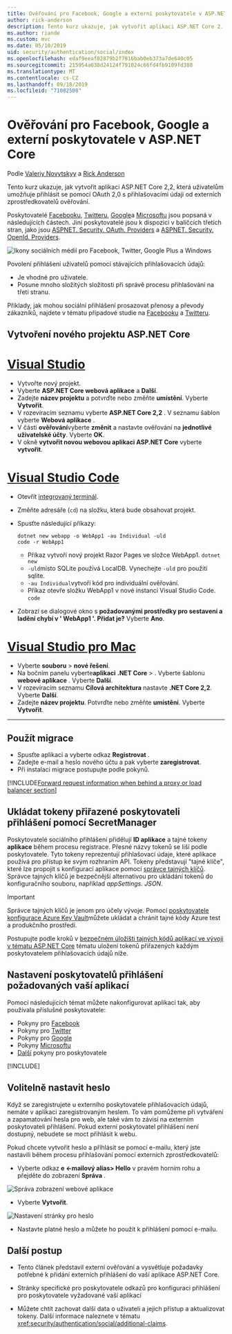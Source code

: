 ```yaml
---
title: Ověřování pro Facebook, Google a externí poskytovatele v ASP.NET Core
author: rick-anderson
description: Tento kurz ukazuje, jak vytvořit aplikaci ASP.NET Core 2. x pomocí OAuth 2,0 s externími poskytovateli ověřování.
ms.author: riande
ms.custom: mvc
ms.date: 05/10/2019
uid: security/authentication/social/index
ms.openlocfilehash: edaf9eeaf02879b2f7816bab0eb373a7de640c05
ms.sourcegitcommit: 215954a638d24124f791024c66fd4fb9109fd380
ms.translationtype: MT
ms.contentlocale: cs-CZ
ms.lasthandoff: 09/18/2019
ms.locfileid: "71082508"
---
```

# <a name="facebook-google-and-external-provider-authentication-in-aspnet-core"></a>Ověřování pro Facebook, Google a externí poskytovatele v ASP.NET Core

Podle [Valeriy Novytskyy](https://github.com/01binary) a [Rick Anderson](https://twitter.com/RickAndMSFT)

Tento kurz ukazuje, jak vytvořit aplikaci ASP.NET Core 2,2, která uživatelům umožňuje přihlásit se pomocí OAuth 2,0 s přihlašovacími údaji od externích zprostředkovatelů ověřování.

Poskytovatelé [Facebooku](xref:security/authentication/facebook-logins), [Twitteru](xref:security/authentication/twitter-logins), [Google](xref:security/authentication/google-logins)a [Microsoftu](xref:security/authentication/microsoft-logins) jsou popsaná v následujících částech. Jiní poskytovatelé jsou k dispozici v balíčcích třetích stran, jako jsou [ASPNET. Security. OAuth. Providers](https://github.com/aspnet-contrib/AspNet.Security.OAuth.Providers) a [ASPNET. Security. OpenId. Providers](https://github.com/aspnet-contrib/AspNet.Security.OpenId.Providers).

![Ikony sociálních médií pro Facebook, Twitter, Google Plus a Windows](index/_static/social.png)

Povolení přihlášení uživatelů pomocí stávajících přihlašovacích údajů:
* Je vhodné pro uživatele.
* Posune mnoho složitých složitosti při správě procesu přihlašování na třetí stranu. 

Příklady, jak mohou sociální přihlášení prosazovat přenosy a převody zákazníků, najdete v tématu případové studie na [Facebooku](https://www.facebook.com/unsupportedbrowser) a [Twitteru](https://dev.twitter.com/resources/case-studies).

## <a name="create-a-new-aspnet-core-project"></a>Vytvoření nového projektu ASP.NET Core

# <a name="visual-studiotabvisual-studio"></a>[Visual Studio](#tab/visual-studio)

* Vytvořte nový projekt.
* Vyberte **ASP.NET Core webová aplikace** a **Další**.
* Zadejte **název projektu** a potvrďte nebo změňte **umístění**. Vyberte **Vytvořit**.
* V rozevíracím seznamu vyberte **ASP.NET Core 2,2** . V seznamu šablon vyberte **Webová aplikace** .
* V části **ověřování**vyberte **změnit** a nastavte ověřování na **jednotlivé uživatelské účty**. Vyberte **OK**.
* V okně **vytvořit novou webovou aplikaci ASP.NET Core** vyberte **vytvořit**.

# <a name="visual-studio-codetabvisual-studio-code"></a>[Visual Studio Code](#tab/visual-studio-code)

* Otevřít [integrovaný terminál](https://code.visualstudio.com/docs/editor/integrated-terminal).

* Změňte adresáře (`cd`) na složku, která bude obsahovat projekt.

* Spusťte následující příkazy:

  ```dotnetcli
  dotnet new webapp -o WebApp1 -au Individual -uld
  code -r WebApp1
  ```

  * Příkaz vytvoří nový projekt Razor Pages ve složce WebApp1. `dotnet new`
  * `-uld`místo SQLite používá LocalDB. Vynechejte `-uld` pro použití sqlite.
  * `-au Individual`vytvoří kód pro individuální ověřování.
  * Příkaz otevře složku WebApp1 v nové instanci Visual Studio Code. `code`

* Zobrazí se dialogové okno s **požadovanými prostředky pro sestavení a ladění chybí v ' WebApp1 '. Přidat je?** Vyberte **Ano**.

# <a name="visual-studio-for-mactabvisual-studio-mac"></a>[Visual Studio pro Mac](#tab/visual-studio-mac)

* Vyberte **souboru** > **nové řešení**.
* Na bočním panelu vyberte**aplikaci** **.NET Core** > . Vyberte šablonu **webové aplikace** . Vyberte **Další**.
* V rozevíracím seznamu **Cílová architektura** nastavte **.NET Core 2,2**. Vyberte **Další**.
* Zadejte **název projektu**. Potvrďte nebo změňte **umístění**. Vyberte **Vytvořit**.

---

## <a name="apply-migrations"></a>Použít migrace

* Spusťte aplikaci a vyberte odkaz **Registrovat** .
* Zadejte e-mail a heslo nového účtu a pak vyberte **zaregistrovat**.
* Při instalaci migrace postupujte podle pokynů.

[!INCLUDE[Forward request information when behind a proxy or load balancer section](includes/forwarded-headers-middleware.md)]

## <a name="use-secretmanager-to-store-tokens-assigned-by-login-providers"></a>Ukládat tokeny přiřazené poskytovateli přihlášení pomocí SecretManager

Poskytovatelé sociálního přihlášení přidělují **ID aplikace** a tajné tokeny **aplikace** během procesu registrace. Přesné názvy tokenů se liší podle poskytovatele. Tyto tokeny reprezentují přihlašovací údaje, které aplikace používá pro přístup ke svým rozhraním API. Tokeny představují "tajné klíče", které lze propojit s konfigurací aplikace pomocí [správce tajných klíčů](xref:security/app-secrets#secret-manager). Správce tajných klíčů je bezpečnější alternativou pro ukládání tokenů do konfiguračního souboru, například *appSettings. JSON*.

> [!IMPORTANT]
> Správce tajných klíčů je jenom pro účely vývoje. Pomocí [poskytovatele konfigurace Azure Key Vault](xref:security/key-vault-configuration)můžete ukládat a chránit tajné kódy Azure test a produkčního prostředí.

Postupujte podle kroků v [bezpečném úložišti tajných kódů aplikací ve vývoji v tématu ASP.NET Core](xref:security/app-secrets) tématu uložení tokenů přiřazených každým poskytovatelem přihlašovacích údajů níže.

## <a name="setup-login-providers-required-by-your-application"></a>Nastavení poskytovatelů přihlášení požadovaných vaší aplikací

Pomocí následujících témat můžete nakonfigurovat aplikaci tak, aby používala příslušné poskytovatele:

* Pokyny pro [Facebook](xref:security/authentication/facebook-logins)
* Pokyny pro [Twitter](xref:security/authentication/twitter-logins)
* Pokyny pro [Google](xref:security/authentication/google-logins)
* Pokyny [Microsoftu](xref:security/authentication/microsoft-logins)
* [Další](xref:security/authentication/otherlogins) pokyny pro poskytovatele

[!INCLUDE[](includes/chain-auth-providers.md)]

## <a name="optionally-set-password"></a>Volitelně nastavit heslo

Když se zaregistrujete u externího poskytovatele přihlašovacích údajů, nemáte v aplikaci zaregistrovaným heslem. To vám pomůžeme při vytváření a zapamatování hesla pro web, ale také vám to závisí na externím poskytovateli přihlášení. Pokud externí poskytovatel přihlášení není dostupný, nebudete se moct přihlásit k webu.

Pokud chcete vytvořit heslo a přihlásit se pomocí e-mailu, který jste nastavili během procesu přihlašování pomocí externích zprostředkovatelů:

* Vyberte odkaz **e &lt;-mailový alias&gt; Hello** v pravém horním rohu a přejděte do zobrazení **Správa** .

![Správa zobrazení webové aplikace](index/_static/pass1a.png)

* Vyberte **Vytvořit**.

![Nastavení stránky pro heslo](index/_static/pass2a.png)

* Nastavte platné heslo a můžete ho použít k přihlášení pomocí e-mailu.

## <a name="next-steps"></a>Další postup

* Tento článek představil externí ověřování a vysvětluje požadavky potřebné k přidání externích přihlášení do vaší aplikace ASP.NET Core.

* Stránky specifické pro poskytovatele odkazů pro konfiguraci přihlášení pro poskytovatele vyžadované vaší aplikací

* Můžete chtít zachovat další data o uživateli a jejich přístup a aktualizovat tokeny. Další informace naleznete v tématu <xref:security/authentication/social/additional-claims>.
